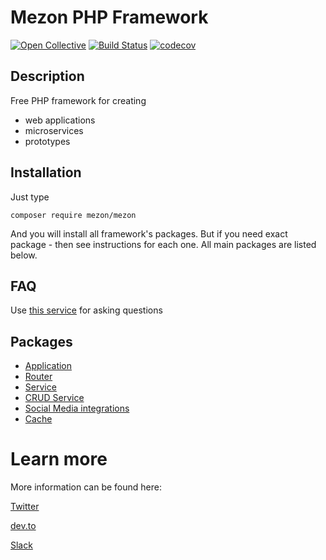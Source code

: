 # Mezon PHP Framework 
[![Open Collective](https://img.shields.io/badge/Open%20Collective-sponsor-7eadf1?logo=open%20collective&logoColor=7eadf1&labelColor=555555)](https://opencollective.com/mezon-router) [![Build Status](https://travis-ci.com/alexdodonov/mezon.svg?branch=master)](https://travis-ci.com/alexdodonov/mezon) [![codecov](https://codecov.io/gh/alexdodonov/mezon/branch/master/graph/badge.svg)](https://codecov.io/gh/alexdodonov/mezon)

## Description

Free PHP framework for creating
- web applications
- microservices
- prototypes

## Installation

Just type

```
composer require mezon/mezon
```

And you will install all framework's packages. But if you need exact package - then see instructions for each one. All main packages are listed below.


## FAQ

Use [this service](https://stackoverflow.com/questions/tagged/mezon) for asking questions

## Packages

- [Application](https://github.com/alexdodonov/mezon-application#base-application-class--)
- [Router](https://github.com/alexdodonov/mezon-router#routing--)
- [Service](https://github.com/alexdodonov/mezon-service#set-of-classes-for-creating-microservices--)
- [CRUD Service](https://github.com/alexdodonov/mezon-crud-service#set-of-classes-for-creating-crud-services--)
- [Social Media integrations](https://github.com/alexdodonov/mezon-social-network#set-of-classes-for-working-with-social-media)
- [Cache](https://github.com/alexdodonov/mezon-cache)

# Learn more

More information can be found here:

[Twitter](https://twitter.com/mezonphp)

[dev.to](https://dev.to/alexdodonov)

[Slack](https://join.slack.com/t/mezon-framework/signup?x=x-p1148081653955-1171709616688-1154057706548)
